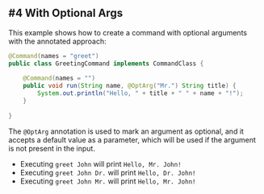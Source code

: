 ## #4 With Optional Args

This example shows how to create a command with optional arguments
with the annotated approach:

```java
@Command(names = "greet")
public class GreetingCommand implements CommandClass {
    
    @Command(names = "")
    public void run(String name, @OptArg("Mr.") String title) {
        System.out.println("Hello, " + title + " " + name + "!");
    }
    
}
```

The `@OptArg` annotation is used to mark an argument as optional, and
it accepts a default value as a parameter, which will be used if the
argument is not present in the input.

- Executing `greet John` will print `Hello, Mr. John!`
- Executing `greet John Dr.` will print `Hello, Dr. John!`
- Executing `greet John Mr.` will print `Hello, Mr. John!`